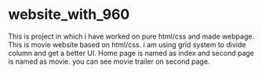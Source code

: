 # website_with_960
This is project in which i have worked on pure html/css and made webpage. This is movie website based on html/css.
i am using grid system to divide column and get a better UI. Home page is named as index and second page is named as movie.
you can see movie trailer on second page.
